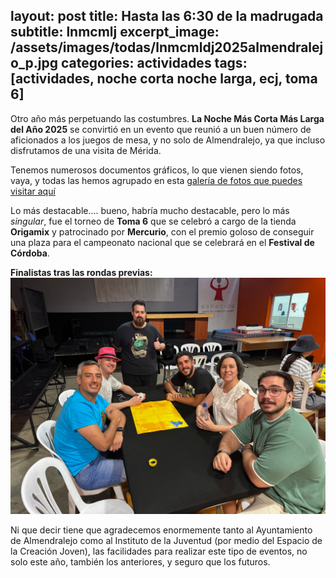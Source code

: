 layout: post
title: Hasta las 6:30 de la madrugada
subtitle: lnmcmlj
excerpt_image: /assets/images/todas/lnmcmldj2025almendralejo_p.jpg
categories: actividades
tags: [actividades, noche corta noche larga, ecj, toma 6]
---
Otro año más perpetuando las costumbres. <b>La Noche Más Corta Más Larga del Año 2025</b> se convirtió en un evento que reunió a un buen número de aficionados a los juegos de mesa, y no solo de Almendralejo, ya que incluso disfrutamos de una visita de Mérida.

Tenemos numerosos documentos gráficos, lo que vienen siendo fotos, vaya, y todas las hemos agrupado en esta [galería de fotos que puedes visitar aquí](https://drive.google.com/drive/folders/10Uxsk2iShZg-gLqA8i8Uc13os-yuWzjk?usp=drive_link)

Lo más destacable.... bueno, habría mucho destacable, pero lo más <i>singular</i>, fue el torneo de <b>Toma 6</b> que se celebró a cargo de la tienda <b>Origamix</b> y patrocinado por <b>Mercurio</b>, con el premio goloso de conseguir una plaza para el campeonato nacional que se celebrará en el <b>Festival de Córdoba</b>.

<b>Finalistas tras las rondas previas:</b> ![banner](/assets/images/todas/2025/final_toma6.jpg)

Ni que decir tiene que agradecemos enormemente tanto al Ayuntamiento de Almendralejo como al Instituto de la Juventud (por medio del Espacio de la Creación Joven), las facilidades para realizar este tipo de eventos, no solo este año, también los anteriores, y seguro que los futuros.
